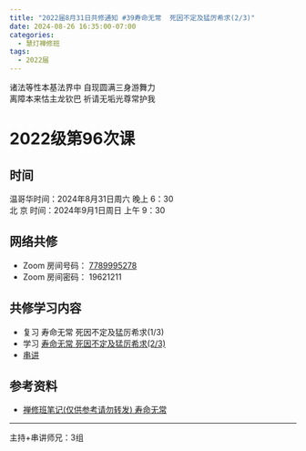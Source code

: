 ```yaml
---
title: "2022届8月31日共修通知 #39寿命无常  死因不定及猛厉希求(2/3)"
date: 2024-08-26 16:35:00-07:00
categories:
  - 慧灯禅修班
tags:
  - 2022届
---
```

诸法等性本基法界中 自现圆满三身游舞力\
离障本来怙主龙钦巴 祈请无垢光尊常护我

# 2022级第96次课

## 时间

温哥华时间：2024年8月31日周六 晚上 6：30\
北  京 时间：2024年9月1日周日 上午 9：30

## 网络共修

* Zoom 房间号码： [7789995278](https://us02web.zoom.us/j/7789995278?pwd=VjZmbWJFY2k2K0E5RVB2cTNIQmhqUT09)
* Zoom 房间密码： 19621211

## 共修学习内容

* 复习 寿命无常 死因不定及猛厉希求(1/3)
* 学习 [寿命无常 死因不定及猛厉希求(2/3)](https://www.huidengchanxiu.net/4jx/2wc/10)
* [串讲](https://box.hdcxb.net/%E5%85%B6%E4%BB%96%E8%B5%84%E6%96%99/f/2022%E5%B1%8A)


## 参考资料

* [禅修班笔记(仅供参考请勿转发) 寿命无常](https://bj.cxb123.cc/2wc/)
- - -


主持+串讲师兄：3组
